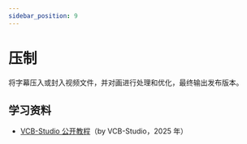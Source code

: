 ```yaml
---
sidebar_position: 9
---
```


# 压制

将字幕压入或封入视频文件，并对画进行处理和优化，最终输出发布版本。

## 学习资料

- [VCB-Studio 公开教程](https://guides.vcb-s.com/)（by VCB-Studio，2025 年）
